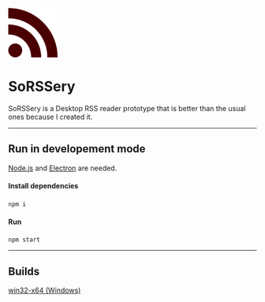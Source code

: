 <img src="favicon.png" alt="Logo" width="100" height="100" />

# SoRSSery

SoRSSery is a Desktop RSS reader prototype that is better than the usual ones because I created it.

--------
## Run in developement mode
[Node.js](https://nodejs.org/en/) and [Electron](https://electronjs.org/) are needed.
#### Install dependencies
`npm i`
#### Run
`npm start`

--------

## Builds
[win32-x64 (Windows)](https://drive.google.com/open?id=1AY575fQwkYecHQL2W0-F9x4TioIpKyML)
